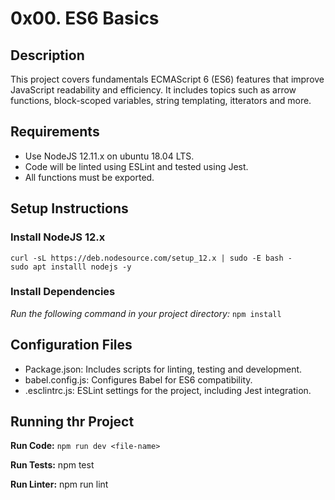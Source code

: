 # 0x00. ES6 Basics
## Description
This project covers fundamentals ECMAScript 6 (ES6) features that improve JavaScript readability and efficiency. It includes topics such as arrow functions, block-scoped variables, string templating, itterators and more.

## Requirements
- Use NodeJS 12.11.x on ubuntu 18.04 LTS.
- Code will be linted using ESLint and tested using Jest.
- All functions must be exported.

## Setup Instructions
### Install NodeJS 12.x
```
curl -sL https://deb.nodesource.com/setup_12.x | sudo -E bash - 
sudo apt installl nodejs -y
```

### Install Dependencies
_Run the following command in your project directory:_
`npm install`

## Configuration Files
- Package.json: Includes scripts for linting, testing and development.
- babel.config.js: Configures Babel for ES6 compatibility.
- .esclintrc.js: ESLint settings for the project, including Jest integration.

## Running thr Project
**Run Code:**
`npm run dev <file-name>`

**Run Tests:**
    npm test

**Run Linter:**
    npm run lint
 

